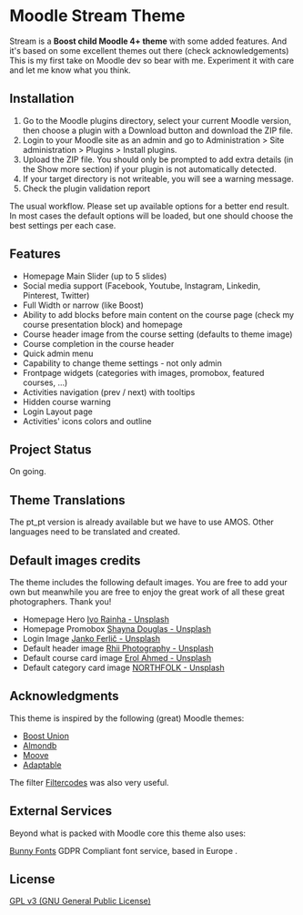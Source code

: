 # Moodle Stream Theme

Stream is a **Boost child Moodle 4+ theme** with some added features. And it's based on some excellent themes out there (check acknowledgements)
This is my first take on Moodle dev so bear with me. Experiment it with care and let me know what you think.


## Installation

1. Go to the Moodle plugins directory, select your current Moodle version, then choose a plugin with a Download button and download the ZIP file.
2. Login to your Moodle site as an admin and go to Administration > Site administration > Plugins > Install plugins.
3. Upload the ZIP file. You should only be prompted to add extra details (in the Show more section) if your plugin is not automatically detected.
4. If your target directory is not writeable, you will see a warning message.
5. Check the plugin validation report

The usual workflow. Please set up available options for a better end result. In most cases the default options will be loaded, but one should choose the best settings per each case.

## Features

- Homepage Main Slider (up to 5 slides)
- Social media support (Facebook, Youtube, Instagram, Linkedin, Pinterest, Twitter)
- Full Width or narrow (like Boost)
- Ability to add blocks before main content on the course page (check my course presentation block) and homepage
- Course header image from the course setting (defaults to theme image)
- Course completion in the course header
- Quick admin menu
- Capability to change theme settings - not only admin
- Frontpage widgets (categories with images, promobox, featured courses, ...)
- Activities navigation (prev / next) with tooltips
- Hidden course warning
- Login Layout page
- Activities' icons colors and outline

## Project Status

On going.

## Theme Translations

The pt_pt version is already available but we have to use AMOS. Other languages need to be translated and created.

## Default images credits

The theme includes the following default images. You are free to add your own but meanwhile you are free to enjoy the great work of all these great photographers. Thank you!

- Homepage Hero [Ivo Rainha - Unsplash](https://unsplash.com/pt-br/fotografias/Lg9NLmu4B_A?utm_source=unsplash&utm_medium=referral&utm_content=creditCopyText)
- Homepage Promobox [Shayna Douglas - Unsplash](https://unsplash.com/pt-br/fotografias/TQV8qkwuEzA?utm_source=unsplash&utm_medium=referral&utm_content=creditCopyText)
- Login Image [Janko Ferlič - Unsplash](https://unsplash.com/pt-br/fotografias/sfL_QOnmy00?utm_source=unsplash&utm_medium=referral&utm_content=creditCopyText)
- Default header image [Rhii Photography - Unsplash](https://unsplash.com/pt-br/fotografias/Xy6FpnFyVjo?utm_source=unsplash&utm_medium=referral&utm_content=creditCopyText)
- Default course card image [Erol Ahmed - Unsplash](https://unsplash.com/pt-br/fotografias/XsQ8nUKpAO4?utm_source=unsplash&utm_medium=referral&utm_content=creditCopyText)
- Default category card image [NORTHFOLK - Unsplash](https://unsplash.com/pt-br/fotografias/b_Qt9f2egBM?utm_source=unsplash&utm_medium=referral&utm_content=creditCopyText)

## Acknowledgments

This theme is inspired by the following (great) Moodle themes:

- [Boost Union](https://github.com/moodle-an-hochschulen/moodle-theme_boost_union)
- [Almondb](https://github.com/themesalmond/moodle-theme_almondb)
- [Moove](https://github.com/willianmano/moodle-theme_moove)
- [Adaptable](https://github.com/gjb2048/moodle-theme_adaptable)


The filter [Filtercodes](https://github.com/michael-milette/moodle-filter_filtercodes/) was also very useful.

## External Services

Beyond what is packed with Moodle core this theme  also uses:

[Bunny Fonts](https://bunny.net/fonts/) GDPR Compliant font service, based in Europe .

## License

[GPL v3 (GNU General Public License)](http://www.gnu.org/licenses)

